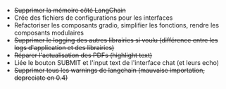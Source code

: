 - ~~Supprimer la mémoire côté LangChain~~
- Crée des fichiers de configurations pour les interfaces
- Refactoriser les composants gradio, simplifier les fonctions, rendre les composants modulaires
- ~~Supprimer le logging des autres librairies si voulu (différence entre les logs d'application et des librairies)~~
- ~~Réparer l'actualisation des PDFs (highlight text)~~
- Liée le bouton SUBMIT et l'input text de l'interface chat (et leurs echo)
- ~~Supprimer tous les warnings de langchain (mauvaise importation, depreciate en 0.4)~~
